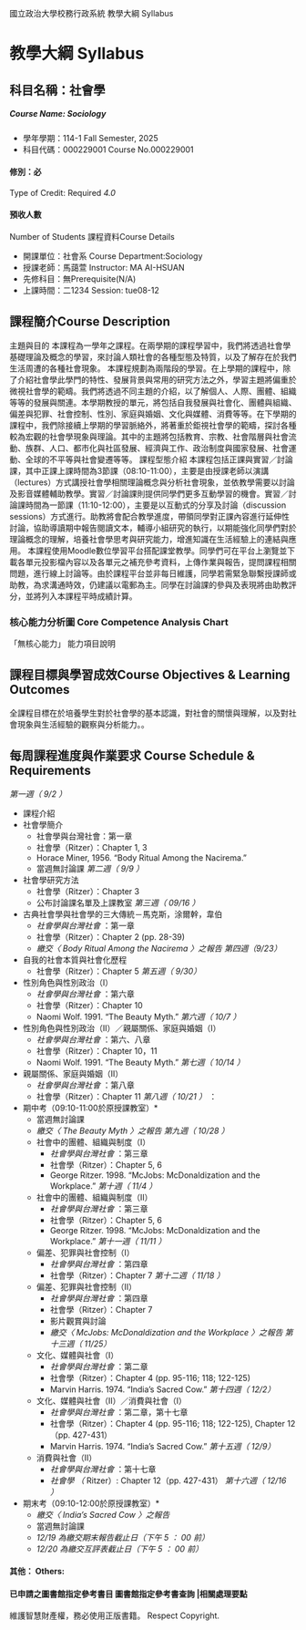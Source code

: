 國立政治大學校務行政系統 教學大綱 Syllabus
# 教學大綱 Syllabus
##  科目名稱：社會學
#####  Course Name: Sociology
  * 學年學期：114-1 Fall Semester, 2025 
  * 科目代碼：000229001 Course No.000229001
#### 修別：必
Type of Credit: Required 
_4.0_
#### 預收人數
Number of Students
課程資料Course Details
  * 開課單位：社會系 Course Department:Sociology 
  * 授課老師：馬藹萱 Instructor: MA AI-HSUAN 
  * 先修科目：無Prerequisite(N/A)
  * 上課時間：二1234 Session: tue08-12
##  課程簡介Course Description
主題與目的
本課程為一學年之課程。在兩學期的課程學習中，我們將透過社會學基礎理論及概念的學習，來討論人類社會的各種型態及特質，以及了解存在於我們生活周遭的各種社會現象。
本課程規劃為兩階段的學習。在上學期的課程中，除了介紹社會學此學門的特性、發展背景與常用的研究方法之外，學習主題將偏重於微視社會學的範疇。我們將透過不同主題的介紹，以了解個人、人際、團體、組織等等的發展與關連。本學期教授的單元，將包括自我發展與社會化、團體與組織、偏差與犯罪、社會控制、性別、家庭與婚姻、文化與媒體、消費等等。在下學期的課程中，我們除接續上學期的學習脈絡外，將著重於鉅視社會學的範疇，探討各種較為宏觀的社會學現象與理論。其中的主題將包括教育、宗教、社會階層與社會流動、族群、人口、都市化與社區發展、經濟與工作、政治制度與國家發展、社會運動、全球的不平等與社會變遷等等。
課程型態介紹
本課程包括正課與實習／討論課，其中正課上課時間為3節課（08:10-11:00），主要是由授課老師以演講（lectures）方式講授社會學相關理論概念與分析社會現象，並依教學需要以討論及影音媒體輔助教學。實習／討論課則提供同學們更多互動學習的機會。實習／討論課時間為一節課（11:10-12:00），主要是以互動式的分享及討論（discussion sessions）方式進行。助教將會配合教學進度，帶領同學對正課內容進行延伸性討論，協助導讀期中報告閱讀文本，輔導小組研究的執行，以期能強化同學們對於理論概念的理解，培養社會學思考與研究能力，增進知識在生活經驗上的連結與應用。
本課程使用Moodle數位學習平台搭配課堂教學。同學們可在平台上瀏覽並下載各單元投影檔內容以及各單元之補充參考資料，上傳作業與報告，提問課程相關問題，進行線上討論等。由於課程平台並非每日維護，同學若需緊急聯繫授課師或助教，為求溝通時效，仍建議以電郵為主。同學在討論課的參與及表現將由助教評分，並將列入本課程平時成績計算。
###  核心能力分析圖 Core Competence Analysis Chart
「無核心能力」 
能力項目說明
##  課程目標與學習成效Course Objectives & Learning Outcomes 
全課程目標在於培養學生對於社會學的基本認識，對社會的關懷與理解，以及對社會現象與生活經驗的觀察與分析能力。。
##  每周課程進度與作業要求 Course Schedule & Requirements
_第一週（_ _9/2_ _）_
  * 課程介紹
  * 社會學簡介
    * 社會學與台灣社會：第一章
    * 社會學（Ritzer）：Chapter 1, 3
    * Horace Miner, 1956. “Body Ritual Among the Nacirema.”
    * 當週無討論課
_第二週（_ _9/9_ _）_
  * 社會學研究方法
    * 社會學（Ritzer）：Chapter 3
    * 公布討論課名單及上課教室
_第三週（_ _09/16_ _）_
  * 古典社會學與社會學的三大傳統－馬克斯，涂爾幹，韋伯
    * _社會學與台灣社會_ ：第一章
    * 社會學（Ritzer）：Chapter 2 (pp. 28-39)
    * _繳交〈_ _Body Ritual Among the Nacirema_ _〉之報告_
_第四週（9/23）_
  * 自我的社會本質與社會化歷程
    * 社會學（Ritzer）：Chapter 5
_第五週（_ _9/30）_
  * 性別角色與性別政治（I）
    * _社會學與台灣社會_ ：第六章
    * 社會學（Ritzer）：Chapter 10
    * Naomi Wolf. 1991. “The Beauty Myth.”
_第六週（_ _10/7_ _）_
  * 性別角色與性別政治（II）／親屬關係、家庭與婚姻（I）
    * _社會學與台灣社會_ ：第六、八章
    * 社會學（Ritzer）：Chapter 10，11
    * Naomi Wolf. 1991. “The Beauty Myth.”
_第七週（_ _10/14_ _）_
  * 親屬關係、家庭與婚姻（II）
    * _社會學與台灣社會_ ：第八章
    * 社會學（Ritzer）：Chapter 11
_第八週（_ _10/21_ _）_ ：
* 期中考（09:10-11:00於原授課教室）*
  * 當週無討論課
  * _繳交〈_ _The Beauty Myth_ _〉之報告_
_第九週（_ _10/28_ _）_
  * 社會中的團體、組織與制度（I）
    * _社會學與台灣社會_ ：第三章
    * 社會學（Ritzer）：Chapter 5, 6
    * George Ritzer. 1998. “McJobs: McDonaldization and the Workplace.”
_第十週（_ _11/4_ _）_
  * 社會中的團體、組織與制度（II）
    * _社會學與台灣社會_ ：第三章
    * 社會學（Ritzer）：Chapter 5, 6
    * George Ritzer. 1998. “McJobs: McDonaldization and the Workplace.”
_第十一週（_ _11/11_ _）_
  * 偏差、犯罪與社會控制（I）
    * _社會學與台灣社會_ ：第四章
    * 社會學（Ritzer）：Chapter 7
_第十二週（_ _11/18_ _）_
  * 偏差、犯罪與社會控制（II）
    * _社會學與台灣社會_ ：第四章
    * 社會學（Ritzer）：Chapter 7
    * 影片觀賞與討論
    * _繳交〈_ _McJobs: McDonaldization and the Workplace_ _〉之報告_
_第十三週（_ _11/25）_
  * 文化、媒體與社會（I）
    * _社會學與台灣社會_ ：第二章
    * 社會學（Ritzer）：Chapter 4 (pp. 95-116; 118; 122-125)
    * Marvin Harris. 1974. “India’s Sacred Cow.”
_第十四週（_ _12/2）_
  * 文化、媒體與社會（II）／消費與社會（I）
    * _社會學與台灣社會_ ：第二章，第十七章
    * 社會學（Ritzer）：Chapter 4 (pp. 95-116; 118; 122-125), Chapter 12（pp. 427-431）
    * Marvin Harris. 1974. “India’s Sacred Cow.”
_第十五週（_ _12/9）_
  * 消費與社會（II）
    * _社會學與台灣社會_ ：第十七章
    * _社會學_ _（_ Ritzer）: Chapter 12（pp. 427-431）
_第十六週（_ _12/16_ _）_
* 期末考（09:10-12:00於原授課教室）*
  * _繳交〈_ _India’s Sacred Cow_ _〉之報告_
  * 當週無討論課
  * _12/19_ _為繳交期末報告截止日（下午_ _5_ _：_ _00_ _前）_
  * _12/20_ _為繳交互評表截止日（下午_ _5_ _：_ _00_ _前）_
####  其他： Others:
####  已申請之圖書館指定參考書目  圖書館指定參考書查詢 |相關處理要點
維護智慧財產權，務必使用正版書籍。 Respect Copyright.